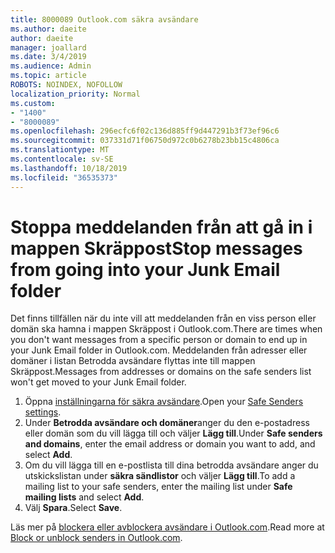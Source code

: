 ```yaml
---
title: 8000089 Outlook.com säkra avsändare
ms.author: daeite
author: daeite
manager: joallard
ms.date: 3/4/2019
ms.audience: Admin
ms.topic: article
ROBOTS: NOINDEX, NOFOLLOW
localization_priority: Normal
ms.custom:
- "1400"
- "8000089"
ms.openlocfilehash: 296ecfc6f02c136d885ff9d447291b3f73ef96c6
ms.sourcegitcommit: 037331d71f06750d972c0b6278b23bb15c4806ca
ms.translationtype: MT
ms.contentlocale: sv-SE
ms.lasthandoff: 10/18/2019
ms.locfileid: "36535373"
---
```

# <a name="stop-messages-from-going-into-your-junk-email-folder"></a><span data-ttu-id="7b068-102">Stoppa meddelanden från att gå in i mappen Skräppost</span><span class="sxs-lookup"><span data-stu-id="7b068-102">Stop messages from going into your Junk Email folder</span></span>

<span data-ttu-id="7b068-103">Det finns tillfällen när du inte vill att meddelanden från en viss person eller domän ska hamna i mappen Skräppost i Outlook.com.</span><span class="sxs-lookup"><span data-stu-id="7b068-103">There are times when you don't want messages from a specific person or domain to end up in your Junk Email folder in Outlook.com.</span></span> <span data-ttu-id="7b068-104">Meddelanden från adresser eller domäner i listan Betrodda avsändare flyttas inte till mappen Skräppost.</span><span class="sxs-lookup"><span data-stu-id="7b068-104">Messages from addresses or domains on the safe senders list won't get moved to your Junk Email folder.</span></span>

1. <span data-ttu-id="7b068-105">Öppna [inställningarna för säkra avsändare](https://go.microsoft.com/fwlink/?linkid=2035804).</span><span class="sxs-lookup"><span data-stu-id="7b068-105">Open your [Safe Senders settings](https://go.microsoft.com/fwlink/?linkid=2035804).</span></span>
2. <span data-ttu-id="7b068-106">Under **Betrodda avsändare och domäner**anger du den e-postadress eller domän som du vill lägga till och väljer **Lägg till**.</span><span class="sxs-lookup"><span data-stu-id="7b068-106">Under **Safe senders and domains**, enter the email address or domain you want to add, and select **Add**.</span></span>
3. <span data-ttu-id="7b068-107">Om du vill lägga till en e-postlista till dina betrodda avsändare anger du utskickslistan under **säkra sändlistor** och väljer **Lägg till**.</span><span class="sxs-lookup"><span data-stu-id="7b068-107">To add a mailing list to your safe senders, enter the mailing list under **Safe mailing lists** and select **Add**.</span></span>
4. <span data-ttu-id="7b068-108">Välj **Spara**.</span><span class="sxs-lookup"><span data-stu-id="7b068-108">Select **Save**.</span></span>

<span data-ttu-id="7b068-109">Läs mer på [blockera eller avblockera avsändare i Outlook.com](https://support.office.com/article/afba1c94-77bb-4f50-8b85-057cf52f4d5e?wt.mc_id=Office_Outlook_com_Alchemy).</span><span class="sxs-lookup"><span data-stu-id="7b068-109">Read more at [Block or unblock senders in Outlook.com](https://support.office.com/article/afba1c94-77bb-4f50-8b85-057cf52f4d5e?wt.mc_id=Office_Outlook_com_Alchemy).</span></span>